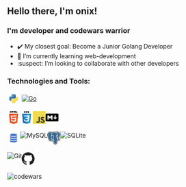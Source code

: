## Hello there, I'm onix!

### I'm developer and codewars warrior 

- ✔️ My closest goal: Become a Junior Golang Developer
- 🔬 I’m currently learning web-development
- :suspect: I’m looking to collaborate with other developers

### Technologies and Tools:

[<img align="middle" alt="Python" height="30px" src="https://raw.githubusercontent.com/github/explore/80688e429a7d4ef2fca1e82350fe8e3517d3494d/topics/python/python.png" />](https://raw.githubusercontent.com/github/explore/80688e429a7d4ef2fca1e82350fe8e3517d3494d/topics/python/python.png)
[<img align="middle" alt="Go" height="20px" src="https://raw.githubusercontent.com/dereknguyen269/dereknguyen269/master/images/go.png" />](https://raw.githubusercontent.com/dereknguyen269/dereknguyen269/master/images/go.png)

[<img align="left" alt="HTML5" height="30px" src="https://raw.githubusercontent.com/github/explore/80688e429a7d4ef2fca1e82350fe8e3517d3494d/topics/html/html.png" />](https://raw.githubusercontent.com/github/explore/80688e429a7d4ef2fca1e82350fe8e3517d3494d/topics/html/html.png)
[<img align="left" alt="CSS3" height="30px" src="https://raw.githubusercontent.com/github/explore/80688e429a7d4ef2fca1e82350fe8e3517d3494d/topics/css/css.png" />](https://raw.githubusercontent.com/github/explore/80688e429a7d4ef2fca1e82350fe8e3517d3494d/topics/css/css.png)
[<img align="left" alt="JavaScript" height="30px" src="https://raw.githubusercontent.com/github/explore/80688e429a7d4ef2fca1e82350fe8e3517d3494d/topics/javascript/javascript.png" />](https://raw.githubusercontent.com/github/explore/80688e429a7d4ef2fca1e82350fe8e3517d3494d/topics/javascript/javascript.png)
[<img align="left" alt="Markdown" height="30px" src="https://raw.githubusercontent.com/github/explore/80688e429a7d4ef2fca1e82350fe8e3517d3494d/topics/markdown/markdown.png" />](https://raw.githubusercontent.com/github/explore/80688e429a7d4ef2fca1e82350fe8e3517d3494d/topics/markdown/markdown.png)

<br></br>

[<img align="left" alt="SQL" height="30px" src="https://raw.githubusercontent.com/github/explore/80688e429a7d4ef2fca1e82350fe8e3517d3494d/topics/sql/sql.png" />](https://raw.githubusercontent.com/github/explore/80688e429a7d4ef2fca1e82350fe8e3517d3494d/topics/sql/sql.png)
[<img align="left" alt="MySQL" height="30px" src="https://img2.pngio.com/mysql-logo-png-mysql-png-1280_1280.png" />](https://img2.pngio.com/mysql-logo-png-mysql-png-1280_1280.png)
[<img align="left" alt="PostgreSQL" height="30px" src="https://raw.githubusercontent.com/github/explore/80688e429a7d4ef2fca1e82350fe8e3517d3494d/topics/postgresql/postgresql.png" />](https://raw.githubusercontent.com/github/explore/80688e429a7d4ef2fca1e82350fe8e3517d3494d/topics/postgresql/postgresql.png)
[<img align="left" alt="SQLite" height="30px" src="https://www.pnglib.com/wp-content/uploads/2020/02/sqlite-logo_5e53a76543da5-980x436.png" />](https://www.pnglib.com/wp-content/uploads/2020/02/sqlite-logo_5e53a76543da5-980x436.png)

<br></br>

[<img align="left" alt="Git" height="30px" src="https://gp1.wac.edgecastcdn.net/802B761/fh/assets/blog/2016-05/git.png" />](https://gp1.wac.edgecastcdn.net/802B761/fh/assets/blog/2016-05/git.png)
[<img align="left" alt="Github" height="30px" src="https://raw.githubusercontent.com/github/explore/89bdd9644f44d1b12180fd512b95574fe4c54617/topics/github-api/github-api.png" />](https://raw.githubusercontent.com/github/explore/89bdd9644f44d1b12180fd512b95574fe4c54617/topics/github-api/github-api.png)

<br></br>

[<img align="left" alt="codewars" src="https://www.codewars.com/users/onix17/badges/large" />](https://www.codewars.com/users/onix17)

<!--
**onix3/onix3** is a ✨ _special_ ✨ repository because its `README.md` (this file) appears on your GitHub profile.

Here are some ideas to get you started:

- 🔭 I’m currently working on ...
- 🌱 I’m currently learning ...
- 👯 I’m looking to collaborate on ...
- 🤔 I’m looking for help with ...
- 💬 Ask me about ...
- 📫 How to reach me: ...
- 😄 Pronouns: ...
- ⚡ Fun fact: ...
-->
